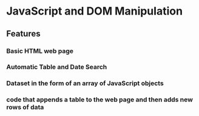 # JavaScript and DOM Manipulation


## Features

### Basic HTML web page
### Automatic Table and Date Search
### Dataset in the form of an array of JavaScript objects
### code that appends a table to the web page and then adds new rows of data 

